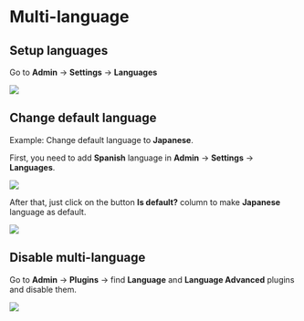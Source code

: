 # Multi-language

## Setup languages

Go to **Admin** -> **Settings** -> **Languages**

![](../images/translation-add-language.png)

## Change default language

Example: Change default language to **Japanese**.

First, you need to add **Spanish** language in **Admin** -> **Settings** -> **Languages**.

![](../images/multi-language-1.png)

After that, just click on the button **Is default?** column to make **Japanese** language as default.

![](../images/multi-language-2.jpg)

## Disable multi-language

Go to **Admin** -> **Plugins** -> find **Language** and **Language Advanced** plugins and disable them.

![](../images/multi-language-3.png)